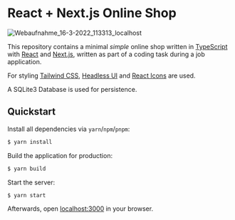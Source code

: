 # React + Next.js Online Shop

![Webaufnahme_16-3-2022_113313_localhost](https://user-images.githubusercontent.com/23213965/158571139-4faf97ad-150d-4546-83f7-d62bbe5ac841.jpeg)

This repository contains a minimal _simple_ online shop written in [TypeScript](https://www.typescriptlang.org/) with [React](https://reactjs.org/) and [Next.js](https://nextjs.org/), written as part of a coding task during a job application.

For styling [Tailwind CSS](https://tailwindcss.com/), [Headless UI](https://headlessui.dev/) and [React Icons](https://react-icons.github.io/react-icons/) are used.

A SQLite3 Database is used for persistence.

## Quickstart

Install all dependencies via `yarn`/`npm`/`pnpm`:

```sh
$ yarn install
```

Build the application for production:

```sh
$ yarn build
```

Start the server:

```sh
$ yarn start
```

Afterwards, open [localhost:3000](http://localhost:3000) in your browser.
